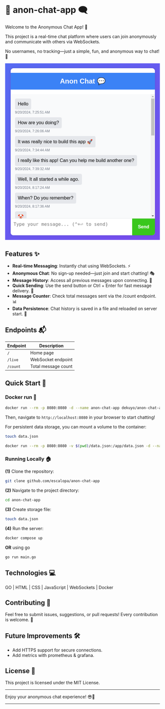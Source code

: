 
# 🚀 anon-chat-app 🗨️

Welcome to the Anonymous Chat App! 🎉

This project is a real-time chat platform where users can join anonymously and communicate with others via WebSockets.

No usernames, no tracking—just a simple, fun, and anonymous way to chat! 💬

![cover](./image/cover.png)

## Features ✨

- **Real-time Messaging**: Instantly chat using WebSockets. ⚡
- **Anonymous Chat**: No sign-up needed—just join and start chatting! 🎭
- **Message History**: Access all previous messages upon connecting. 🔄
- **Quick Sending**: Use the send button or Ctrl + Enter for fast message delivery. 🚀
- **Message Counter**: Check total messages sent via the /count endpoint. 📊
- **Data Persistence**: Chat history is saved in a file and reloaded on server start. 📁

## Endpoints 📬

| Endpoint | Description |
| --- | --- |
| `/` | Home page |
| `/live` | WebSocket endpoint |
| `/count` | Total message count |

## Quick Start 🚀

### Docker run 🐳

```bash
docker run --rm -p 8080:8080 -d --name anon-chat-app dekuyo/anon-chat-app:latest
```

Then, navigate to `http://localhost:8080` in your browser to start chatting!

For persistent data storage, you can mount a volume to the container:

```bash
touch data.json
```

```bash
docker run --rm -p 8080:8080 -v $(pwd)/data.json:/app/data.json -d --name anon-chat-app dekuyo/anon-chat-app:latest
```

### Running Locally 🏠

**(1)** Clone the repository:

```bash
git clone github.com/escalopa/anon-chat-app
```

**(2)** Navigate to the project directory:

```bash
cd anon-chat-app
```

**(3)** Create storage file:

```bash
touch data.json
```

**(4)** Run the server:

```bash
docker compose up
```

**OR** using go

```bash
go run main.go
```

## Technologies 💻

GO | HTML | CSS | JavaScript | WebSockets | Docker

## Contributing 🤝

Feel free to submit issues, suggestions, or pull requests! Every contribution is welcome. 🚀

## Future Improvements 🛠️

- Add HTTPS support for secure connections.
- Add metrics with prometheus & grafana.

## License 📜

This project is licensed under the MIT License.

---

Enjoy your anonymous chat experience! 😎🎉

---
